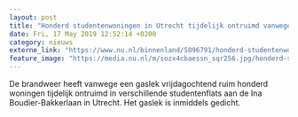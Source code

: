 ```yaml
---
layout: post
title: "Honderd studentenwoningen in Utrecht tijdelijk ontruimd vanwege gaslek"
date: Fri, 17 May 2019 12:52:14 +0200
category: nieuws
externe_link: "https://www.nu.nl/binnenland/5896791/honderd-studentenwoningen-in-utrecht-tijdelijk-ontruimd-vanwege-gaslek.html"
feature_image: "https://media.nu.nl/m/sozx4cbaessn_sqr256.jpg/honderd-studentenwoningen-in-utrecht-tijdelijk-ontruimd-vanwege-gaslek.jpg"
---
```


De brandweer heeft vanwege een gaslek vrijdagochtend ruim honderd woningen tijdelijk ontruimd in verschillende studentenflats aan de Ina Boudier-Bakkerlaan in Utrecht. Het gaslek is inmiddels gedicht.
